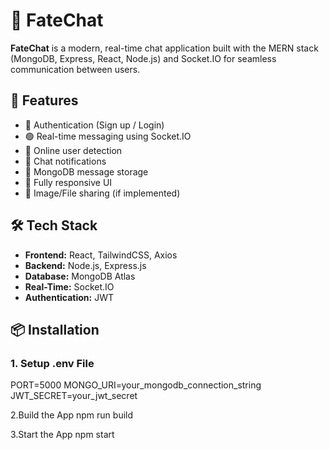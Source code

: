 # 💬 FateChat

**FateChat** is a modern, real-time chat application built with the MERN stack (MongoDB, Express, React, Node.js) and Socket.IO for seamless communication between users.

## 🚀 Features

- 🔐 Authentication (Sign up / Login)
- 🟢 Real-time messaging using Socket.IO
- 👤 Online user detection
- 📨 Chat notifications
- 💾 MongoDB message storage
- 📱 Fully responsive UI
- 📁 Image/File sharing (if implemented)

## 🛠️ Tech Stack

- **Frontend:** React, TailwindCSS, Axios
- **Backend:** Node.js, Express.js
- **Database:** MongoDB Atlas
- **Real-Time:** Socket.IO
- **Authentication:** JWT

## 📦 Installation

### 1. Setup .env File
PORT=5000
MONGO_URI=your_mongodb_connection_string
JWT_SECRET=your_jwt_secret


2.Build the App
npm run build

3.Start the App
npm start
